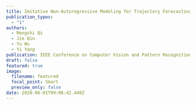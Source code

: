 ```yaml
---
title: Imitative Non-Autoregressive Modeling for Trajectory Forecasting and Imputation
publication_types:
  - "1"
authors:
  - Mengshi Qi
  - Jie Qin
  - Yu Wu
  - Yi Yang
publication: IEEE Conference on Computer Vision and Pattern Recognition
draft: false
featured: true
image:
  filename: featured
  focal_point: Smart
  preview_only: false
date: 2020-06-01T09:08:42.440Z
---
```

